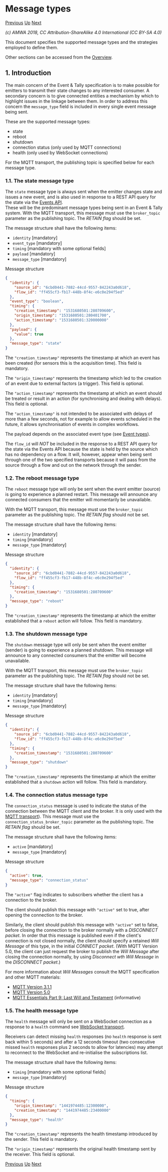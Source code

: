 # Message types
[Previous](1.0._Overview.md) [Up](..) [Next](3.0._Event_types.md)

_(c) AMWA 2018, CC Attribution-ShareAlike 4.0 International (CC BY-SA 4.0)_

This document specifies the supported message types and the strategies employed to define them.

Other sections can be accessed from the [Overview](1.0._Overview.md).

## 1. Introduction

The main concern of the Event & Tally specification is to make possible for emitters to transmit their state changes to any interested consumer.
A secondary concern is to give connected entities a mechanism by which to highlight issues in the linkage between them. In order to address this concern the `message_type` field is included in every single event message being sent.

These are the supported message types:

* state
* reboot
* shutdown
* connection status (only used by MQTT connections)
* health (only used by WebSocket connections)

For the MQTT transport, the publishing topic is specified below for each message type.

### 1.1. The state message type

The `state` message type is always sent when the emitter changes state and issues a new event, and is also used in response to a REST API query for the state via the [Events API](6.0._Event_and_tally_rest_api.md).  
These will be the predominant message types being sent in an Event & Tally system.
With the MQTT transport, this message must use the `broker_topic` parameter as the publishing topic. The *RETAIN flag* should be set.

The message structure shall have the following items:

* `identity` [mandatory]
* `event_type` [mandatory]
* `timing` [mandatory with some optional fields]
* `payload` [mandatory]
* `message_type` [mandatory]

Message structure

```json
{
  "identity": {
    "source_id": "6cbd0441-7882-44cd-9557-842243a0d618",
    "flow_id": "ff455cf3-fb17-448b-8f4c-e6c0e294f5ed"
  },
  "event_type": "boolean",
  "timing": {
    "creation_timestamp": "1531680501:280709600",
    "origin_timestamp": "1531680501:280401700",
    "action_timestamp": "1531680501:320000000"
  },
  "payload": {
    "value": true
  },
  "message_type": "state"
}
```

The `"creation_timestamp"` represents the timestamp at which an event has been created (for sensors this is the acquisition time). This field is mandatory.

The `"origin_timestamp"` represents the timestamp which led to the creation of an event due to external factors (a trigger). This field is optional.

The `"action_timestamp"` represents the timestamp at which an event should be treated or result in an action (for synchronising and dealing with delays). This field is optional.

The `"action_timestamp"` is not intended to be associated with delays of more than a few seconds, not for example to allow events scheduled in the future, it allows synchronisation of events in complex workflows.

The payload depends on the associated event type (see [Event types](3.0._Event_types.md)).

The `flow_id` will _NOT_ be included in the response to a REST API query for the state via the Events API because the state is held by the source which has no dependency on a flow. It will, however, appear when being sent through one of the two specified transports because it will pass from the source through a flow and out on the network through the sender.

### 1.2. The reboot message type

The `reboot` message type will only be sent when the event emitter (source) is going to experience a planned restart. This message will announce any connected consumers that the emitter will momentarily be unavailable.

With the MQTT transport, this message must use the `broker_topic` parameter as the publishing topic. The *RETAIN flag* should not be set.

The message structure shall have the following items:

* `identity` [mandatory]
* `timing` [mandatory]
* `message_type` [mandatory]

Message structure

```json
{
  "identity": {
    "source_id": "6cbd0441-7882-44cd-9557-842243a0d618",
    "flow_id": "ff455cf3-fb17-448b-8f4c-e6c0e294f5ed"
  },
  "timing": {
    "creation_timestamp": "1531680501:280709600"
  },
  "message_type": "reboot"
}
```

The `"creation_timestamp"` represents the timestamp at which the emitter established that a `reboot` action will follow. This field is mandatory.

### 1.3. The shutdown message type

The `shutdown` message type will only be sent when the event emitter (sender) is going to experience a planned shutdown. This message will announce to any connected consumers that the emitter will become unavailable.

With the MQTT transport, this message must use the `broker_topic` parameter as the publishing topic. The *RETAIN flag* should not be set.

The message structure shall have the following items:

* `identity` [mandatory]
* `timing` [mandatory]
* `message_type` [mandatory]

Message structure

```json
{
  "identity": {
    "source_id": "6cbd0441-7882-44cd-9557-842243a0d618",
    "flow_id": "ff455cf3-fb17-448b-8f4c-e6c0e294f5ed"
  },
  "timing": {
    "creation_timestamp": "1531680501:280709600"
  },
  "message_type": "shutdown"
}
```

The `"creation_timestamp"` represents the timestamp at which the emitter established that a `shutdown` action will follow. This field is mandatory.

### 1.4. The connection status message type

The `connection_status` message is used to indicate the status of the connection between the MQTT client and the broker.
It is only used with the [MQTT transport](5.1._Transport_-_MQTT.md)).
This message must use the `connection_status_broker_topic` parameter as the publishing topic. The *RETAIN flag* should be set.

The message structure shall have the following items:

* `active` [mandatory]
* `message_type` [mandatory]

Message structure

```json
{
  "active": true,
  "message_type": "connection_status"
}
```

The `"active"` flag indicates to subscribers whether the client has a connection to the broker.

The client should publish this message with `"active"` set to true, after opening the connection to the broker.

Similarly, the client should publish this message with `"active"` set to false, before closing the connection to the broker normally with a *DISCONNECT packet*.
In order that this message is published even if the client's connection is not closed normally, the client should specify a retained *Will Message* of this type, in the initial *CONNECT packet*.
(With MQTT Version 5.0, the client can just request the broker to publish the *Will Message* after closing the connection normally, by using *Disconnect wth Will Message* in the *DISCONNECT packet*.)

For more information about *Will Messages* consult the MQTT specification and other MQTT materials:

* [MQTT Version 3.1.1](http://docs.oasis-open.org/mqtt/mqtt/v3.1.1/os/mqtt-v3.1.1-os.html)
* [MQTT Version 5.0](http://docs.oasis-open.org/mqtt/mqtt/v5.0/os/mqtt-v5.0-os.html)
* [MQTT Essentials Part 9: Last Will and Testament](https://www.hivemq.com/blog/mqtt-essentials-part-9-last-will-and-testament) (informative)

### 1.5. The health message type

The `health` message will only be sent on a WebSocket connection as a response to a `health` command see [WebSocket transport](5.2._Transport_-_Websocket.md).

Receivers can detect missing `health` responses (no `health` response is sent back within 5 seconds) and after a 12 seconds timeout (two consecutive missed `health` responses plus 2 seconds to allow for latencies) may attempt to reconnect to the WebSocket and re-initialise the subscriptions list.

The message structure shall have the following items:

* `timing` [mandatory with some optional fields]
* `message_type` [mandatory]

Message structure

```json
{
  "timing": {
    "origin_timestamp": "1441974485:12300000",
    "creation_timestamp": "1441974485:23400000"
  },
  "message_type": "health"
}
```

The `"creation_timestamp"` represents the health timestamp introduced by the sender. This field is mandatory.

The `"origin_timestamp"` represents the original health timestamp sent by the receiver. This field is optional.

[Previous](1.0._Overview.md) [Up](..) [Next](3.0._Event_types.md)
